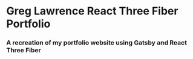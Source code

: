 # Greg Lawrence React Three Fiber Portfolio

### A recreation of my portfolio website using Gatsby and React Three Fiber
